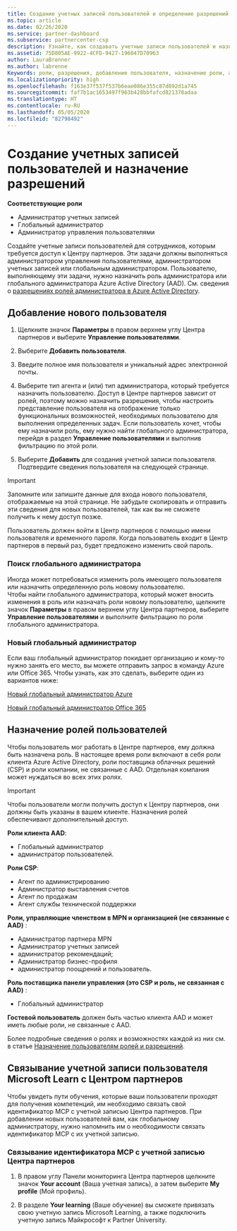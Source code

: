 ```yaml
---
title: Создание учетных записей пользователей и определение разрешений | Центр партнеров
ms.topic: article
ms.date: 02/26/2020
ms.service: partner-dashboard
ms.subservice: partnercenter-csp
description: Узнайте, как создавать учетные записи пользователей и назначать роли в Центре партнеров для каждого сотрудника, которому требуется доступ. Это могут делать пользователи с определенными правами администратора.
ms.assetid: 75D805AE-9922-4CFD-9427-196047D70963
author: LauraBrenner
ms.author: labrenne
Keywords: роли, разрешения, добавление пользователя, назначение роли, администратор, агент,
ms.localizationpriority: high
ms.openlocfilehash: f163e37f537f537b6eae086e355c87d892d1a745
ms.sourcegitcommit: faf7b1ac1653497f963b428bbfafcd821378adaa
ms.translationtype: HT
ms.contentlocale: ru-RU
ms.lasthandoff: 05/05/2020
ms.locfileid: "82798492"
---
```

# <a name="create-user-accounts-and-assign-permissions"></a>Создание учетных записей пользователей и назначение разрешений

**Соответствующие роли**

- Администратор учетных записей
- Глобальный администратор
- Администратор управления пользователями

Создайте учетные записи пользователей для сотрудников, которым требуется доступ к Центру партнеров. Эти задачи должны выполняться администратором управления пользователями, администратором учетных записей или глобальным администратором. Пользователю, выполняющему эти задачи, нужно назначить роль администратора или глобального администратора Azure Active Directory (AAD). См. сведения о [разрешениях ролей администратора в Azure Active Directory](https://docs.microsoft.com/azure/active-directory/users-groups-roles/directory-assign-admin-roles).


## <a name="add-a-new-user"></a>Добавление нового пользователя

1. Щелкните значок **Параметры** в правом верхнем углу Центра партнеров и выберите **Управление пользователями**.

2. Выберите **Добавить пользователя**.

3. Введите полное имя пользователя и уникальный адрес электронной почты.

4. Выберите тип агента и (или) тип администратора, который требуется назначить пользователю. Доступ в Центре партнеров зависит от ролей, поэтому можно назначить разрешения, чтобы настроить представление пользователя на отображение только функциональных возможностей, необходимых пользователю для выполнения определенных задач.  Если пользователь хочет, чтобы ему назначили роль, ему нужно найти глобального администратора, перейдя в раздел **Управление пользователями** и выполнив фильтрацию по этой роли.

5. Выберите **Добавить** для создания учетной записи пользователя. Подтвердите сведения пользователя на следующей странице.

> [!IMPORTANT]  
> Запомните или запишите данные для входа нового пользователя, отображаемые на этой странице. Не забудьте скопировать и отправить эти сведения для новых пользователей, так как вы не сможете получить к нему доступ позже. 


Пользователь должен войти в Центр партнеров с помощью имени пользователя и временного пароля. Когда пользователь входит в Центр партнеров в первый раз, будет предложено изменить свой пароль. 


### <a name="find-your-global-admin"></a>Поиск глобального администратора

Иногда может потребоваться изменить роль имеющего пользователя или назначить определенную роль новому пользователю.  
Чтобы найти глобального администратора, который может вносить изменения в роль или назначать роли новому пользователю, щелкните значок **Параметры** в правом верхнем углу Центра партнеров, выберите **Управление пользователями** и выполните фильтрацию по роли глобального администратора. 


### <a name="new-global-admin"></a>Новый глобальный администратор

Если ваш глобальный администратор покидает организацию и кому-то нужно занять его место, вы можете отправить запрос в команду Azure или Office 365. Чтобы узнать, как это сделать, выберите один из вариантов ниже:

[Новый глобальный администратор Azure](https://support.microsoft.com/help/4505981/what-to-do-if-the-only-admin-for-your-mpn-program-has-left-the-company)

[Новый глобальный администратор Office 365](https://admin.microsoft.com/)


## <a name="assign-user-roles"></a>Назначение ролей пользователей

Чтобы пользователь мог работать в Центре партнеров, ему должна быть назначена роль.  В настоящее время роли включают в себя роли клиента Azure Active Directory, роли поставщика облачных решений (CSP) и роли компании, не связанные с AAD. Отдельная компания может нуждаться во всех этих ролях.

>[!Important]
>Чтобы пользователи могли получить доступ к Центру партнеров, они должны быть указаны в вашем клиенте. Назначения ролей обеспечивают дополнительный доступ.


**Роли клиента AAD**:
- Глобальный администратор
- администратор пользователей.

**Роли CSP**:
- Агент по администрированию
- Администратор выставления счетов
- Агент по продажам
- Агент службы технической поддержки

**Роли, управляющие членством в MPN и организацией (не связанные с AAD)** :
- Администратор партнера MPN
- Администратор учетных записей
- администратор рекомендаций;
- Администратор бизнес-профиля
- администратор поощрений и пользователь.

**Роль поставщика панели управления (это CSP и роль, не связанная с AAD)** :
- Глобальный администратор

**Гостевой пользователь** должен быть частью клиента AAD и может иметь любые роли, не связанные с AAD.

Более подробные сведения о ролях и возможностях каждой из них см. в статье [Назначение пользователям ролей и разрешений](permissions-overview.md).

## <a name="associate-a-users-microsoft-learn-account-in-partner-center"></a>Связывание учетной записи пользователя Microsoft Learn с Центром партнеров

Чтобы увидеть пути обучения, которые ваши пользователи проходят для получения компетенций, им необходимо связать свой идентификатор MCP с учетной записью Центра партнеров. При добавлении новых пользователей вам, как глобальному администратору, нужно напомнить им о необходимости связать идентификатор MCP с их учетной записью. 

### <a name="how-to-associate-your-mcp-id-to-your-partner-center-account"></a>Связывание идентификатора MCP с учетной записью Центра партнеров

1. В правом углу Панели мониторинга Центра партнеров щелкните значок **Your account** (Ваша учетная запись), а затем выберите **My profile** (Мой профиль).

2. В разделе **Your learning** (Ваше обучение) вы сможете привязать свою учетную запись Microsoft Learning, а также подключить учетную запись Майкрософт к Partner University.








